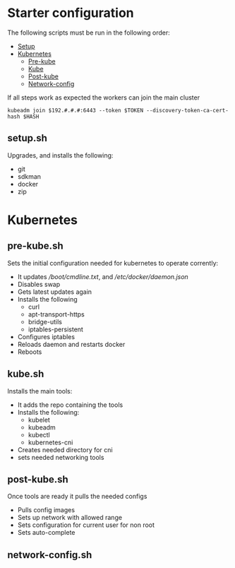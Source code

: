 # Starter configuration
The following scripts must be run in the following order:
- [Setup](#setupsh)
- [Kubernetes](#kubernetes)
    - [Pre-kube](#pre-kubesh)
    - [Kube](#kubesh)
    - [Post-kube](#post-kubesh)
    - [Network-config](#network-configsh)

If all steps work as expected the workers can join the main cluster
``` 
kubeadm join $192.#.#.#:6443 --token $TOKEN --discovery-token-ca-cert-hash $HASH
```
## setup.sh
Upgrades, and installs the following:
- git
- sdkman
- docker
- zip
# Kubernetes
## pre-kube.sh
Sets the initial configuration needed for kubernetes to operate corrently:
* It updates _/boot/cmdline.txt_, and _/etc/docker/daemon.json_
* Disables swap
* Gets latest updates again
* Installs the following
    - curl
    - apt-transport-https
    - bridge-utils
    - iptables-persistent
* Configures iptables
* Reloads daemon and restarts docker
* Reboots

## kube.sh
Installs the main tools:
* It adds the repo containing the tools
* Installs the following:
    - kubelet
    - kubeadm
    - kubectl
    - kubernetes-cni
* Creates needed directory for cni
* sets needed networking tools

## post-kube.sh
Once tools are ready it pulls the needed configs
* Pulls config images
* Sets up network with allowed range
* Sets configuration for current user for non root
* Sets auto-complete

## network-config.sh

